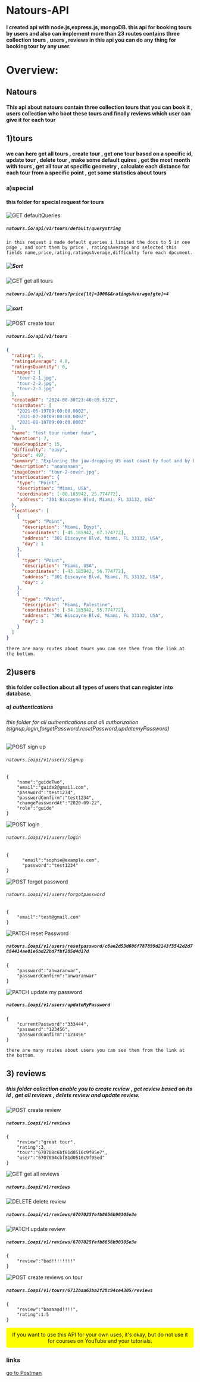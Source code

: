 # Natours-API
#### I created api with node.js,express.js, mongoDB. this api for booking tours by users and also can  implement more than 23 routes contains three collection tours , users , reviews  in this api you can do any thing for booking tour by any user.
# Overview:
## Natours
#### This api about natours contain three collection tours that you can book it , users collection who boot these tours and finally reviews which user can give it for each tour
## 1)tours
#### we can here get all tours , create tour , get one tour based on a specific id, update tour , delete tour , make some default quires , get the most month with tours , get all tour at specific geometry , calculate each distance for each tour from a specific point , get some statistics about tours
### a)special 
#### this folder for special request for tours
![GET](https://img.shields.io/badge/GET-blue)  defaultQueries.
##### `natours.io/api/v1/tours/default/querystring`
`in this request i made default queries i limited the docs to 5 in one page , and sort them by price , ratingsAverage and selected this fields name,price,rating,ratingsAverage,difficulty form each dpcument.`
 ##### ![Sort](https://img.shields.io/badge/Sort-price,_ratingsAverage-yellow) 
![GET](https://img.shields.io/badge/GET-blue) get all tours
##### `natours.io/api/v1/tours?price[lt]=1000&&ratingsAverage[gte]=4`
 ##### ![sort](https://img.shields.io/badge/Sort-price,_ratingsAverage-yellow) 
![POST](https://img.shields.io/badge/GET-blue) create tour
##### `natours.io/api/v1/tours`


```json
{
  "rating": 5,
  "ratingsAverage": 4.8,
  "ratingsQuantity": 6,
  "images": [
    "tour-2-1.jpg",
    "tour-2-2.jpg",
    "tour-2-3.jpg"
  ],
  "createdAT": "2024-08-30T23:40:09.517Z",
  "startDates": [
    "2021-06-19T09:00:00.000Z",
    "2021-07-20T09:00:00.000Z",
    "2021-08-18T09:00:00.000Z"
  ],
  "name": "test tour number four",
  "duration": 7,
  "maxGroupSize": 15,
  "difficulty": "easy",
  "price": 497,
  "summary": "Exploring the jaw-dropping US east coast by foot and by boat",
  "description": "anananann",
  "imageCover": "tour-2-cover.jpg",
  "startLocation": {
    "type": "Point",
    "description": "Miami, USA",
    "coordinates": [-80.185942, 25.774772],
    "address": "301 Biscayne Blvd, Miami, FL 33132, USA"
  },
  "locations": [
    {
      "type": "Point",
      "description": "Miami, Egypt",
      "coordinates": [-45.185942, 67.774772],
      "address": "301 Biscayne Blvd, Miami, FL 33132, USA",
      "day": 1
    },
    {
      "type": "Point",
      "description": "Miami, USA",
      "coordinates": [-43.185942, 56.774772],
      "address": "301 Biscayne Blvd, Miami, FL 33132, USA",
      "day": 2
    },
    {
      "type": "Point",
      "description": "Miami, Palestine",
      "coordinates": [-34.185942, 55.774772],
      "address": "301 Biscayne Blvd, Miami, FL 33132, USA",
      "day": 3
    }
  ]
}
```
`there are many routes about tours you can see them from the link at the bottom.`
## 2)users
#### this folder collection about all types of users that can register into database.
##### a) authentications
###### this folder for all authentications and all authorization (signup,login,forgetPassword.resetPassword,updatemyPassword)
![POST](https://img.shields.io/badge/GET-blue)  sign up
###### `natours.ioapi/v1/users/signup`
```
{
    "name":"guideTwo",
    "email":"guide2@gmail.com",
    "password":"test1234",
    "passwordConfirm":"test1234",
    "changePasswordAt":"2020-09-22",
    "role":"guide"
}
```
![POST](https://img.shields.io/badge/GET-blue)  login
###### `natours.ioapi/v1/users/login`
```
{
      "email":"sophie@example.com",
      "password":"test1234"
}
```
![POST](https://img.shields.io/badge/GET-blue) forgot password
###### `natours.ioapi/v1/users/forgotpassword`
```
{
    "email":"test@gmail.com"
}
```
![PATCH](https://img.shields.io/badge/GET-blue) reset Password
##### `natours.ioapi/v1/users/resetpassword/c8ae2d53d606f787899d2143f3542d2d7884414ae01e6bd22bd7fbf285d4d17d`
```
{
    "password":"anwaranwar",
    "passwordConfirm":"anwaranwar"
}
```
![PATCH](https://img.shields.io/badge/GET-blue) update my password
##### `natours.ioapi/v1/users/updateMyPassword`
```
{
    "currentPassword":"333444",
    "password":"123456",
    "passwordConfirm":"123456"
}
```
`there are many routes about users you can see them from the link at the bottom.`
## 3) reviews
##### this folder collection enable you to create review , get review based on its id , get all reviews , delete review and update review.
![POST](https://img.shields.io/badge/GET-blue) create review
##### `natours.ioapi/v1/reviews`
```
{
    "review":"great tour",
    "rating":3,
    "tour":"670708c6bf81d0516c9f95e7",
    "user":"6707094cbf81d0516c9f95ed"
}
```
![GET](https://img.shields.io/badge/GET-blue) get all reviews
##### `natours.ioapi/v1/reviews`
![DELETE](https://img.shields.io/badge/GET-blue) delete review
##### `natours.ioapi/v1/reviews/6707025fefb8656b90305e3e`
![PATCH](https://img.shields.io/badge/GET-blue)  update review
##### `natours.ioapi/v1/reviews/6707025fefb8656b90305e3e`
```
{
    "review":"bad!!!!!!!!"
}
```
![POST](https://img.shields.io/badge/GET-blue) create reviews on tour
##### `natours.ioapi/v1/tours/6712baa63ba2f28c94ce4305/reviews`
```
{
    "review":"baaaaad!!!!",
    "rating":1.5
}
```
<div align="center" style="background-color: yellow; padding: 10px; border-radius: 5px;">
  If you want to use this API for your own uses, it's okay, but do not use it for courses on YouTube and your tutorials.
</div>

### **links**
[go to Postman](https://documenter.getpostman.com/view/34856142/2sAXxWbA31)

